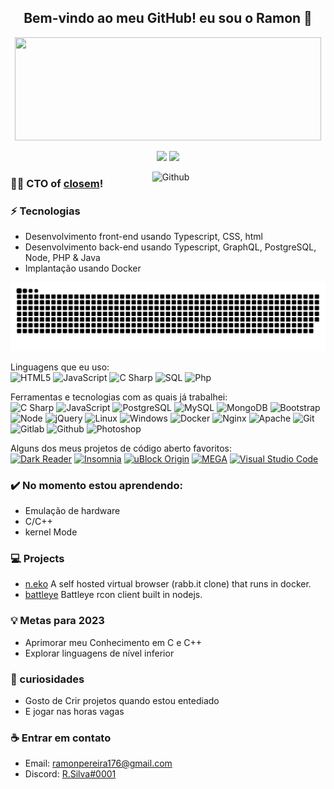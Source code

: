 <h2 align="center"> Bem-vindo ao meu GitHub! eu sou o Ramon 👋 <br/> </h2>
<p align="center">
  <img width="490" height="165" src="https://github-readme-stats.vercel.app/api?username=ramonor&show_icons=true&hide_border=false&line_height=20&title_color=f69673&icon_color=1b93c9&show_owner=true"/>
  <p align="center">
    <a href="https://github.com/ramonor/"><img src="https://img.shields.io/github/followers/ramonor?color=%234CC61E&label=GitHub%20Followers%20%3A"/></a>
    <a href="https://twitch.tv/ramonor"><img src="https://img.shields.io/twitch/status/ramonor?label=Status%20Twitch%20%3A"/></a>
  </p>
</p>

<img width="55%" align="right" alt="Github" src="https://raw.githubusercontent.com/onimur/.github/master/.resources/git-header.svg" />

### 👩‍💻 CTO of <a href = "https://closem.ai/">closem</a>!

### ⚡ Tecnologias
- Desenvolvimento front-end usando Typescript, CSS, html
- Desenvolvimento back-end usando Typescript, GraphQL, PostgreSQL, Node, PHP & Java
- Implantação usando Docker

![snake gif](https://github.com/ramonor/Ramonor/blob/output/github-contribution-grid-snake.svg)

Linguagens que eu uso: <br>
![HTML5](https://img.shields.io/badge/-HTML5-141414?style=flat&logo=html5)
![JavaScript](https://img.shields.io/badge/-JavaScript-141414?style=flat&logo=javascript)
![C Sharp](https://img.shields.io/badge/-C%20Sharp-141414?style=flat&logo=c-sharp)
![SQL](https://img.shields.io/badge/-SQL-141414?style=flat&logo=postgresql)
![Php](https://img.shields.io/badge/-Php-141414?style=flat&logo=php)

Ferramentas e tecnologias com as quais já trabalhei: <br>
![C Sharp](https://img.shields.io/badge/-C%20Sharp-141414?style=flat&logo=c-sharp)
![JavaScript](https://img.shields.io/badge/-JavaScript-141414?style=flat&logo=javascript)
![PostgreSQL](https://img.shields.io/badge/-PostgreSQL-141414?style=flat&logo=postgresql)
![MySQL](https://img.shields.io/badge/-MySQL-141414?style=flat&logo=mysql)
![MongoDB](https://img.shields.io/badge/-MongoDB-141414?style=flat&logo=mongodb)
![Bootstrap](https://img.shields.io/badge/-Bootstrap-141414?style=flat&logo=bootstrap)
![Node](https://img.shields.io/badge/-Node-141414?style=flat&logo=node.js)
![jQuery](https://img.shields.io/badge/-jQuery-141414?style=flat&logo=jquery)
![Linux](https://img.shields.io/badge/-Linux-141414?style=flat&logo=linux)
![Windows](https://img.shields.io/badge/-Windows-141414?style=flat&logo=windows)
![Docker](https://img.shields.io/badge/-Docker-141414?style=flat&logo=docker)
![Nginx](https://img.shields.io/badge/-Nginx-141414?style=flat&logo=nginx)
![Apache](https://img.shields.io/badge/-Apache-141414?style=flat&logo=apache)
![Git](https://img.shields.io/badge/-Git-141414?style=flat&logo=git)
![Gitlab](https://img.shields.io/badge/-Gitlab-141414?style=flat&logo=gitlab)
![Github](https://img.shields.io/badge/-Github-141414?style=flat&logo=github)
![Photoshop](https://img.shields.io/badge/-Photoshop-141414?style=flat&logo=adobe-photoshop)

Alguns dos meus projetos de código aberto favoritos: <br>
[![Dark Reader](https://img.shields.io/badge/-Dark&#32;Reader-141414?style=flat&logo=dark-reader)](https://github.com/darkreader/darkreader)
[![Insomnia](https://img.shields.io/badge/-Insomnia-141414?style=flat&logo=insomnia)](https://github.com/Kong/insomnia)
[![uBlock Origin](https://img.shields.io/badge/-uBlock&#32;Origin-141414?style=flat&logo=UBlock-Origin&logoColor=800000)](https://github.com/gorhill/uBlock)
[![MEGA](https://img.shields.io/badge/-MEGA-141414?style=flat&logo=mega&logoColor=D9272E)](ttps://github.com/meganz/)
[![Visual Studio Code](https://img.shields.io/badge/-VSCode-141414?style=flat&logo=visual-studio-code&logoColor=007ACC)](https://github.com/microsoft/vscode)

### ✔️ No momento estou aprendendo:
- Emulação de hardware
- C/C++
- kernel Mode

### 💻 Projects
- <a href = "https://github.com/nurdism/neko">n.eko</a> A self hosted virtual browser (rabb.it clone) that runs in docker.
- <a href = "https://github.com/nurdism/battleye">battleye</a> Battleye rcon client built in nodejs.

### 💡 Metas para 2023
- Aprimorar meu Conhecimento em C e C++ 
- Explorar linguagens de nível inferior

### 🌴 curiosidades
- Gosto de Crir projetos quando estou entediado
- E jogar nas horas vagas

### ☕ Entrar em contato
- Email: <a href="ramonpereira176@gmail.com">ramonpereira176@gmail.com</a>
- Discord: <a href="https://discord.gg/j4Fk7cXkqj">R.Silva#0001</a>
